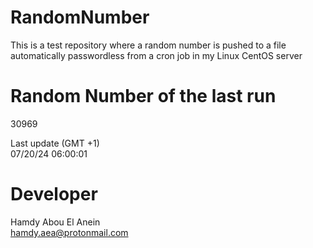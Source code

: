 # RandomNumber    
This is a test repository where a random number is pushed to a file automatically passwordless from a cron job in my Linux CentOS server    
# Random Number of the last run   
30969
      
Last update (GMT +1)    
07/20/24 06:00:01
# Developer    
Hamdy Abou El Anein   
hamdy.aea@protonmail.com
